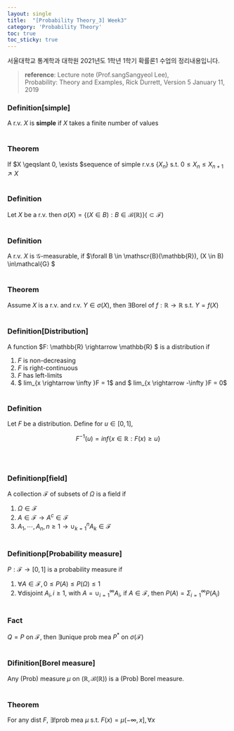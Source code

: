 ```yaml
---
layout: single
title:  "[Probability Theory_3] Week3"
category: 'Probability Theory'
toc: true
toc_sticky: true
---
```



서울대학교 통계학과 대학원 2021년도 1학년 1학기 확률론1 수업의 정리내용입니다. <br/>
> **reference**: Lecture note (Prof.sangSangyeol Lee),<br/> Probability: Theory and Examples, Rick Durrett, Version 5 January 11, 2019

### $\textbf{Definition[simple]}$ 
A r.v. $X$ is **simple** if $X$ takes a finite number of values
<br/><br/>

### $\textbf{Theorem}$ 
If $X \geqslant 0, \exists $sequence of simple r.v.s $\lbrace X_n \rbrace$ s.t. $0 \leqslant X_n \leqslant X_{n+1} \nearrow X$
<br/><br/>

### $\textbf{Definition}$ 
Let $X$ be a r.v. then $\sigma(X) = \lbrace (X \in B): B \in \mathscr{B}(\mathbb{R}) \rbrace ( \subset \mathcal{F})$
<br/><br/>

### $\textbf{Definition}$ 
A r.v. $X$ is $\mathcal{G}$-measurable, if $\forall B \in \mathscr{B}(\mathbb{R}), (X \in B) \in\mathcal{G} $
<br/><br/>

### $\textbf{Theorem}$ 
Assume $X$ is a r.v. and r.v. $Y \in \sigma(X)$, then $\exists$Borel of $f: \mathbb{R} \rightarrow \mathbb{R}$ s.t. $Y = f(X)$
<br/><br/>

### $\textbf{Definition[Distribution]}$ 
A function $F: \mathbb{R} \rightarrow \mathbb{R} $ is a distribution if 
1. $F$ is non-decreasing
2. $F$ is right-continuous
3. $F$ has left-limits
4. $ lim_{x \rightarrow \infty }F = 1$ and $ lim_{x \rightarrow -\infty }F = 0$
<br/><br/>

### $\textbf{Definition}$ 
Let $F$ be a distribution. Define for $u \in [0,1]$, 

<center>

$F^{-1}(u) = inf \lbrace x \in \mathbb{R} : F(x) \geqslant  u  \rbrace$

</center>

<br/><br/>

### $\textbf{Definitionp[field]}$ 
A collection $\mathcal{F}$ of subsets of $\Omega$ is a field if
1. $\Omega \in \mathcal{F}$
2. $A \in \mathcal{F} \rightarrow A^c \in \mathcal{F}$
3. $A_1, \cdots,A_n, n \geqslant 1 \rightarrow \cup^n_{k=1} A_k \in \mathcal{F}$
<br/><br/>

### $\textbf{Definitionp[Probability measure]}$ 
$P: \mathcal{F} \rightarrow [0,1]$ is a probability measure if 
1. $\forall A \in \mathcal{F}, 0 \leqslant P(A) \leqslant P(\Omega) \leqslant 1$
2. $\forall$disjoint $A_i, i \geqslant 1,$ with $A = \cup^{\infty}_{i=1} A_i$, if $A \in \mathcal{F}$, then $P(A) = \Sigma^{\infty}_{i=1} P(A_i)$
<br/><br/>

### $\textbf{Fact}$ 
$Q=P$ on $\mathcal{F}$, then $\exists$unique prob mea $P^*$ on $\sigma (\mathcal{F})$
<br/><br/>

### $\textbf{Difinition[Borel measure]}$ 
Any (Prob) measure $\mu$ on $(\mathbb{R}, \mathscr{B}(\mathbb{R}))$ is a (Prob) Borel measure.
<br/><br/>

### $\textbf{Theorem}$ 
For any dist $F$, $\exists !$prob mea $\mu$ s.t. $F(x) = \mu(-\infty , x], \forall x$









